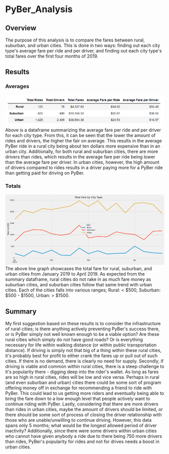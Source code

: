 # PyBer_Analysis

## Overview
The purpose of this analysis is to compare the fares between rural, suburban, and urban cities. This is done in two ways: finding out each city type's average fare per ride and per driver, and finding out each city type's total fares over the first four months of 2019.
    
## Results
### Averages
![PyBer_dataframe_summary.png](/analysis/PyBer_dataframe_summary.png)
Above is a dataframe summarizing the average fare per ride and per driver for each city type. From this, it can be seen that the lower the amount of rides and drivers, the higher the fair on average. This results in the average PyBer ride in a rural city being about ten dollars more expensive than in an urban city. Additionally, for both rural and suburban cities, there are more drivers than rides, which results in the average fare per ride being lower than the average fare per driver. In urban cities, however, the high amount of drivers compared to rides results in a driver paying more for a PyBer ride than getting paid for driving on PyBer.


### Totals
![PyBer_fare_summary.png](/analysis/PyBer_fare_summary.png)
The above line graph showcases the total fare for rural, suburban, and urban cities from January 2019 to April 2019. As expected from the summary dataframe, rural cities do not rake in as much fare money as suburban cities, and suburban cities follow that same trend with urban cities. Each of the cities falls into various ranges; Rural: < $500, Suburban: $500 - $1500, Urban: > $1500.

## Summary
My first suggestion based on these results is to consider the infrastructure of rural cities; is there anything actively preventing PyBer's success there, or is PyBer simply not well known enough to be a viable option? Are these rural cities which simply do not have good roads? Or is everything necessary for life within walking distance (or within public transportation distance). If driving is simply not that big of a thing within these rural cities, it's probably best for profit to either crank the fares up or pull out of such cities. If there is no demand, there is clearly no need for supply. Secondly, if driving is viable and common within rural cities, there is a steep challenge to it's popularity there - digging deep into the rider's wallet. As long as fares are so high in rural cities, rides will be low and vice versa. Perhaps in rural (and even suburban and urban) cities there could be some sort of program offering money off in exchange for recommending a friend to ride with PyBer. This could lead to us getting more riders and eventually being able to bring the fare down to a low enough level that people actively want to continue riding with PyBer. Lastly, considering that there are more drivers than rides in urban cities, maybe the amount of drivers should be limited, or there should be some sort of process of closing the driver relationship with those who are unable/unwilling to continue driving. However, this data spans only 5 months; what would be the longest allowed period of driver inactivity? Additionally, since there were some drivers within urban cities who cannot have given anybody a ride due to there being 750 more drivers than rides, PyBer's popularity for rides and not for drives needs a boost in urban cities.